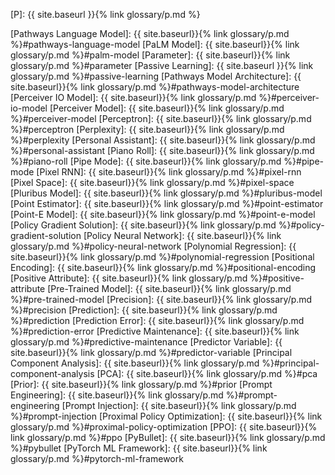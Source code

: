 [P]: {{ site.baseurl }}{% link glossary/p.md %}

[Pathways Language Model]: {{ site.baseurl}}{% link glossary/p.md %}#pathways-language-model
[PaLM Model]: {{ site.baseurl}}{% link glossary/p.md %}#palm-model
[Parameter]: {{ site.baseurl}}{% link glossary/p.md %}#parameter
[Passive Learning]: {{ site.baseurl }}{% link glossary/p.md %}#passive-learning
[Pathways Model Architecture]: {{ site.baseurl}}{% link glossary/p.md %}#pathways-model-architecture
[Perceiver IO Model]: {{ site.baseurl}}{% link glossary/p.md %}#perceiver-io-model
[Perceiver Model]: {{ site.baseurl}}{% link glossary/p.md %}#perceiver-model
[Perceptron]: {{ site.baseurl}}{% link glossary/p.md %}#perceptron
[Perplexity]: {{ site.baseurl}}{% link glossary/p.md %}#perplexity
[Personal Assistant]: {{ site.baseurl}}{% link glossary/p.md %}#personal-assistant
[Piano Roll]: {{ site.baseurl}}{% link glossary/p.md %}#piano-roll
[Pipe Mode]: {{ site.baseurl}}{% link glossary/p.md %}#pipe-mode
[Pixel RNN]: {{ site.baseurl}}{% link glossary/p.md %}#pixel-rnn
[Pixel Space]: {{ site.baseurl}}{% link glossary/p.md %}#pixel-space
[Pluribus Model]: {{ site.baseurl}}{% link glossary/p.md %}#pluribus-model
[Point Estimator]: {{ site.baseurl}}{% link glossary/p.md %}#point-estimator
[Point-E Model]: {{ site.baseurl}}{% link glossary/p.md %}#point-e-model
[Policy Gradient Solution]: {{ site.baseurl}}{% link glossary/p.md %}#policy-gradient-solution
[Policy Neural Network]: {{ site.baseurl}}{% link glossary/p.md %}#policy-neural-network
[Polynomial Regression]: {{ site.baseurl}}{% link glossary/p.md %}#polynomial-regression
[Positional Encoding]: {{ site.baseurl}}{% link glossary/p.md %}#positional-encoding
[Positive Attribute]: {{ site.baseurl}}{% link glossary/p.md %}#positive-attribute
[Pre-Trained Model]: {{ site.baseurl}}{% link glossary/p.md %}#pre-trained-model
[Precision]: {{ site.baseurl}}{% link glossary/p.md %}#precision
[Prediction]: {{ site.baseurl}}{% link glossary/p.md %}#prediction
[Prediction Error]: {{ site.baseurl}}{% link glossary/p.md %}#prediction-error
[Predictive Maintenance]: {{ site.baseurl}}{% link glossary/p.md %}#predictive-maintenance
[Predictor Variable]: {{ site.baseurl}}{% link glossary/p.md %}#predictor-variable
[Principal Component Analysis]: {{ site.baseurl}}{% link glossary/p.md %}#principal-component-analysis
[PCA]: {{ site.baseurl}}{% link glossary/p.md %}#pca
[Prior]: {{ site.baseurl}}{% link glossary/p.md %}#prior
[Prompt Engineering]: {{ site.baseurl}}{% link glossary/p.md %}#prompt-engineering
[Prompt Injection]: {{ site.baseurl}}{% link glossary/p.md %}#prompt-injection
[Proximal Policy Optimization]: {{ site.baseurl}}{% link glossary/p.md %}#proximal-policy-optimization
[PPO]: {{ site.baseurl}}{% link glossary/p.md %}#ppo
[PyBullet]: {{ site.baseurl}}{% link glossary/p.md %}#pybullet
[PyTorch ML Framework]: {{ site.baseurl}}{% link glossary/p.md %}#pytorch-ml-framework
